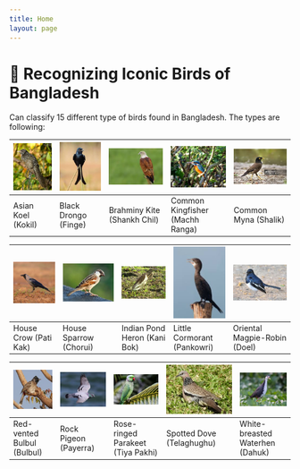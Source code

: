 ```yaml
---
title: Home
layout: page
---
```


<!-- 

This code is for gradio version: 5.44.1  
Project Space link in Hugging Face: https://huggingface.co/spaces/Hasan9519/Cap-Recognizer

 -->

# 🧢 Recognizing Iconic Birds of Bangladesh 
Can classify 15 different type of birds found in Bangladesh. The types are following:

<!-- looks not good in preview but looks good in github -->
|![](../deployment/test-1.jpg)|![](../deployment/test-2.jpg)|![](../deployment/test-3.jpg)|![](../deployment/test-4.jpg)|![](../deployment/test-5.jpg)|
|--------------------------|--------------------------|---------------------------|-------------------------------|-------------------------------|
|    Asian Koel (Kokil)    |  Black Drongo (Finge)    |Brahminy Kite (Shankh Chil)|Common Kingfisher (Machh Ranga)|     Common Myna (Shalik)      |

|![](../deployment/test-6.jpg)|![](../deployment/test-7.jpg)|![](../deployment/test-8.jpg)|![](../deployment/test-9.jpg)|![](../deployment/test-10.jpg)|
|-----------------------|------------------------|------------------------------|-----------------------------|-------------------------------|
| House Crow (Pati Kak) | House Sparrow (Chorui) | Indian Pond Heron (Kani Bok) | Little Cormorant (Pankowri) | Oriental Magpie-Robin (Doel)  |

|![](../deployment/test-11.jpg)|![](../deployment/test-12.jpg)|![](../deployment/test-13.jpg)|![](../deployment/test-14.jpg)|![](../deployment/test-15.jpg)|
|---------------------------|---------------------------|---------------------------------|---------------------------|-------------------------------|
|Red-vented Bulbul (Bulbul) | Rock Pigeon (Payerra)     |Rose-ringed Parakeet (Tiya Pakhi)|Spotted Dove (Telaghughu)  |White-breasted Waterhen (Dahuk)|

<!-- uncomment if any theme are not being used -->
<!-- ### 🔍 Try It Yourself  
Upload an image and get predictions using our [Cap Recognizer Tool](./cap_recognizer.html). -->
<!-- --- -->

 